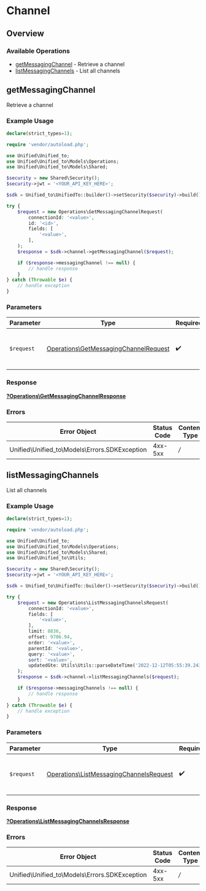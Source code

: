 # Channel

## Overview

### Available Operations

* [getMessagingChannel](#getmessagingchannel) - Retrieve a channel
* [listMessagingChannels](#listmessagingchannels) - List all channels

## getMessagingChannel

Retrieve a channel

### Example Usage

```php
declare(strict_types=1);

require 'vendor/autoload.php';

use Unified\Unified_to;
use Unified\Unified_to\Models\Operations;
use Unified\Unified_to\Models\Shared;

$security = new Shared\Security();
$security->jwt = '<YOUR_API_KEY_HERE>';

$sdk = Unified_to\UnifiedTo::builder()->setSecurity($security)->build();

try {
    $request = new Operations\GetMessagingChannelRequest(
        connectionId: '<value>',
        id: '<id>',
        fields: [
            '<value>',
        ],
    );
    $response = $sdk->channel->getMessagingChannel($request);

    if ($response->messagingChannel !== null) {
        // handle response
    }
} catch (Throwable $e) {
    // handle exception
}
```

### Parameters

| Parameter                                                                                      | Type                                                                                           | Required                                                                                       | Description                                                                                    |
| ---------------------------------------------------------------------------------------------- | ---------------------------------------------------------------------------------------------- | ---------------------------------------------------------------------------------------------- | ---------------------------------------------------------------------------------------------- |
| `$request`                                                                                     | [Operations\GetMessagingChannelRequest](../../Models/Operations/GetMessagingChannelRequest.md) | :heavy_check_mark:                                                                             | The request object to use for the request.                                                     |

### Response

**[?Operations\GetMessagingChannelResponse](../../Models/Operations/GetMessagingChannelResponse.md)**

### Errors

| Error Object                                  | Status Code                                   | Content Type                                  |
| --------------------------------------------- | --------------------------------------------- | --------------------------------------------- |
| Unified\Unified_to\Models\Errors.SDKException | 4xx-5xx                                       | */*                                           |


## listMessagingChannels

List all channels

### Example Usage

```php
declare(strict_types=1);

require 'vendor/autoload.php';

use Unified\Unified_to;
use Unified\Unified_to\Models\Operations;
use Unified\Unified_to\Models\Shared;
use Unified\Unified_to\Utils;

$security = new Shared\Security();
$security->jwt = '<YOUR_API_KEY_HERE>';

$sdk = Unified_to\UnifiedTo::builder()->setSecurity($security)->build();

try {
    $request = new Operations\ListMessagingChannelsRequest(
        connectionId: '<value>',
        fields: [
            '<value>',
        ],
        limit: 8836,
        offset: 9706.94,
        order: '<value>',
        parentId: '<value>',
        query: '<value>',
        sort: '<value>',
        updatedGte: Utils\Utils::parseDateTime('2022-12-12T05:55:39.243Z'),
    );
    $response = $sdk->channel->listMessagingChannels($request);

    if ($response->messagingChannels !== null) {
        // handle response
    }
} catch (Throwable $e) {
    // handle exception
}
```

### Parameters

| Parameter                                                                                          | Type                                                                                               | Required                                                                                           | Description                                                                                        |
| -------------------------------------------------------------------------------------------------- | -------------------------------------------------------------------------------------------------- | -------------------------------------------------------------------------------------------------- | -------------------------------------------------------------------------------------------------- |
| `$request`                                                                                         | [Operations\ListMessagingChannelsRequest](../../Models/Operations/ListMessagingChannelsRequest.md) | :heavy_check_mark:                                                                                 | The request object to use for the request.                                                         |

### Response

**[?Operations\ListMessagingChannelsResponse](../../Models/Operations/ListMessagingChannelsResponse.md)**

### Errors

| Error Object                                  | Status Code                                   | Content Type                                  |
| --------------------------------------------- | --------------------------------------------- | --------------------------------------------- |
| Unified\Unified_to\Models\Errors.SDKException | 4xx-5xx                                       | */*                                           |
